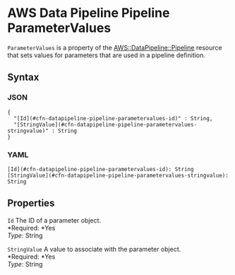 # AWS Data Pipeline Pipeline ParameterValues<a name="aws-properties-datapipeline-pipeline-parametervalues"></a>

`ParameterValues` is a property of the [AWS::DataPipeline::Pipeline](aws-resource-datapipeline-pipeline.md) resource that sets values for parameters that are used in a pipeline definition\.

## Syntax<a name="w3ab2c21c14d483b5"></a>

### JSON<a name="aws-properties-datapipeline-pipeline-parametervalues-syntax.json"></a>

```
{
  "[Id](#cfn-datapipeline-pipeline-parametervalues-id)" : String,
  "[StringValue](#cfn-datapipeline-pipeline-parametervalues-stringvalue)" : String
}
```

### YAML<a name="aws-properties-datapipeline-pipeline-parametervalues-syntax.yaml"></a>

```
[Id](#cfn-datapipeline-pipeline-parametervalues-id): String
[StringValue](#cfn-datapipeline-pipeline-parametervalues-stringvalue): String
```

## Properties<a name="w3ab2c21c14d483b7"></a>

`Id`  <a name="cfn-datapipeline-pipeline-parametervalues-id"></a>
The ID of a parameter object\.  
*Required: *Yes  
*Type*: String

`StringValue`  <a name="cfn-datapipeline-pipeline-parametervalues-stringvalue"></a>
A value to associate with the parameter object\.  
*Required: *Yes  
*Type*: String